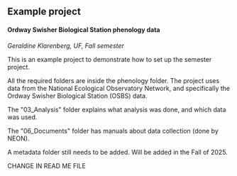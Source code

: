 ## Example project

#### Ordway Swisher Biological Station phenology data

*Geraldine Klarenberg, UF, Fall semester*

This is an example project to demonstrate how to set up the semester project.

All the required folders are inside the phenology folder. The project uses data from the National Ecological Observatory Network, and specifically the Ordway Swisher Biological Station (OSBS) data.

The "03_Analysis" folder explains what analysis was done, and which data was used. 

The "06_Documents" folder has manuals about data collection (done by NEON).

A metadata folder still needs to be added. Will be added in the Fall of 2025.


CHANGE IN READ ME FILE
